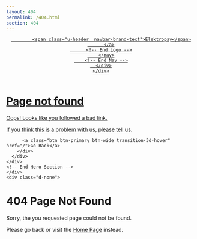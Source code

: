 ```yaml
---
layout: 404
permalink: /404.html
section: 404
---
```

<div class="bg-img-hero-fixed" style="background-image: url(/assets/svg/illustrations/error-404.svg);">
  <!-- ========== HEADER ========== -->
  <header id="header" class="u-header u-header--bg-transparent u-header--abs-top">
    <div class="u-header__section">
      <div id="logoAndNav" class="container">
        <!-- Nav -->
        <nav class="navbar navbar-expand u-header__navbar">
          <!-- Logo -->
          <a class="navbar-brand u-header__navbar-brand u-header__navbar-brand-center" href="/" aria-label="Elektropay">
           
            <span class="u-header__navbar-brand-text">Elektropay</span>
          </a>
          <!-- End Logo -->
        </nav>
        <!-- End Nav -->
      </div>
    </div>
  </header>
  <!-- ========== END HEADER ========== -->

  <!-- ========== MAIN ========== -->
  <main id="content" role="main">
    <!-- Hero Section -->
    <div class="d-lg-flex">
      <div class="container d-lg-flex align-items-lg-center min-height-lg-100vh space-4">
        <div class="w-lg-60 w-xl-50">
          <!-- Title -->
          <div class="mb-5">
            <h1 class="text-primary font-weight-normal">Page not <span class="font-weight-semi-bold">found</span></h1>
            <p class="mb-0">Oops! Looks like you followed a bad link.</p>
            <p>If you think this is a problem with us, please <a href="/contact/">tell us</a>.</p>
          </div>
          <!-- End Title -->

          <a class="btn btn-primary btn-wide transition-3d-hover" href="/">Go Back</a>
        </div>
      </div>
    </div>
    <!-- End Hero Section -->
    </div>
    <div class="d-none">
# 404 Page Not Found

Sorry, the you requested page could not be found.

Please go back or visit the [Home Page](/) instead.
</div>
